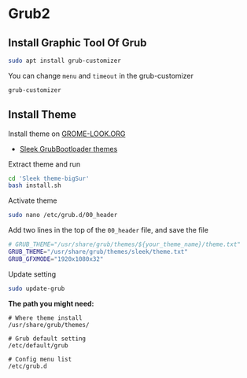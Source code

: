 # Grub2

## Install Graphic Tool Of Grub

```sh
sudo apt install grub-customizer
```
You can change `menu` and `timeout` in the grub-customizer
```sh
grub-customizer
```

## Install Theme

Install theme on [GROME-LOOK.ORG](https://www.gnome-look.org/browse/cat/109/order/latest/)

- [Sleek GrubBootloader themes](https://www.gnome-look.org/p/1414997/)

Extract theme and run

```sh
cd 'Sleek theme-bigSur'
bash install.sh
```

Activate theme

```sh
sudo nano /etc/grub.d/00_header
```

Add two lines in the top of the `00_header` file, and save the file

```sh
# GRUB_THEME="/usr/share/grub/themes/${your_theme_name}/theme.txt"
GRUB_THEME="/usr/share/grub/themes/sleek/theme.txt"
GRUB_GFXMODE="1920x1080x32"
```

Update setting
```sh
sudo update-grub
```

**The path you might need:**
```
# Where theme install
/usr/share/grub/themes/

# Grub default setting
/etc/default/grub

# Config menu list
/etc/grub.d
```
